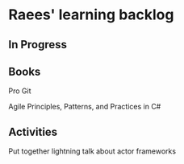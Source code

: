 # Raees' learning backlog

## In Progress

## Books
Pro Git

Agile Principles, Patterns, and Practices in C#

## Activities
Put together lightning talk about actor frameworks
